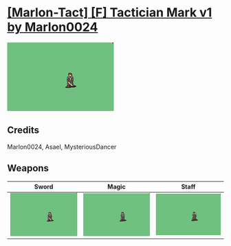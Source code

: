 # [\[Marlon-Tact\] \[F\] Tactician Mark v1 by Marlon0024](./)
 

<img src="./1.%20Sword/Sword_000.png" alt="[Marlon-Tact] [F] Tactician Mark v1 by Marlon0024 standing" />

## Credits

Marlon0024, Asael, MysteriousDancer

## Weapons
 

|Sword |Magic |Staff |
|  :---: | :---: | :---: |
| <img alt="Sword animation" src="./1.%20Sword/Sword.gif" /> | <img alt="Magic animation" src="./6.%20Magic/Magic.gif" /> | <img alt="Staff animation" src="./7.%20Staff/Staff.gif" /> |
